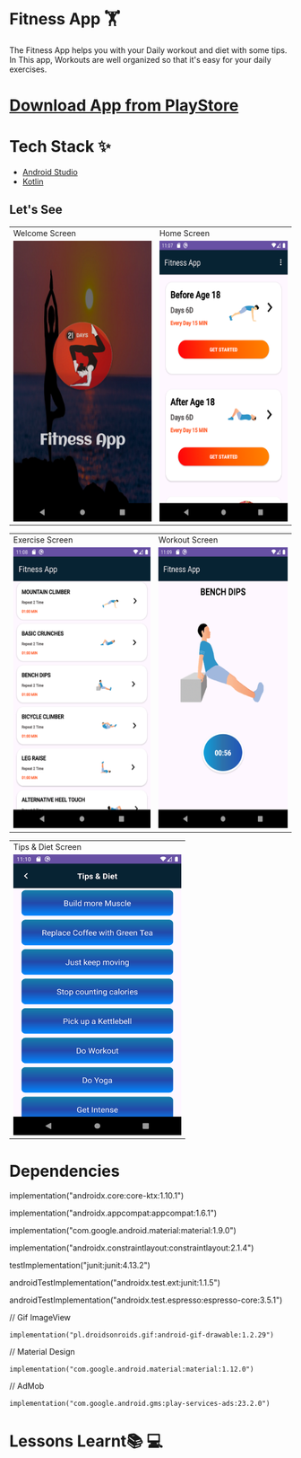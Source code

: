 # Fitness App 🏋️

The Fitness App helps you with your Daily workout and diet with some tips. In This app, Workouts are well organized so that it's easy for your daily exercises.


# [Download App from PlayStore](#)

# Tech Stack ✨

* [Android Studio](https://developer.android.com/studio)
* [Kotlin](https://kotlinlang.org/)

## Let's See

<table>
  <tr>
    <td>Welcome Screen</td>
     <td>Home Screen</td>
  </tr>
  <tr>
    <td><img src="https://github.com/PrabhakarYdv/Fitness-App/blob/master/Output/Splash%20Screen.png" width="300" height="500"/></td>
    <td><img src="https://github.com/PrabhakarYdv/Fitness-App/blob/master/Output/Home%20Screen.png" widht="300" height="500"/></td>
  </tr>
 </table>
 
 <table>
  <tr>
    <td>Exercise Screen</td>
     <td>Workout Screen</td>
  </tr>
  <tr>
    <td><img src="https://github.com/PrabhakarYdv/Fitness-App/blob/master/Output/Exercise%20Screen.png" width="300" height="500"/></td>
    <td><img src="https://github.com/PrabhakarYdv/Fitness-App/blob/master/Output/Workout%20Screen.png" widht="300" height="500"/></td>
  </tr>
 </table>

 <table>
  <tr>
    <td>Tips & Diet Screen</td>
  </tr>
  <tr>
    <td><img src="https://github.com/PrabhakarYdv/Fitness-App/blob/master/Output/Tips%20%26%20Diet%20Screen.png" width="300" height="500"/></td>
  </tr>
 </table>
 
 # Dependencies 

implementation("androidx.core:core-ktx:1.10.1")

implementation("androidx.appcompat:appcompat:1.6.1")

implementation("com.google.android.material:material:1.9.0")

implementation("androidx.constraintlayout:constraintlayout:2.1.4")

testImplementation("junit:junit:4.13.2")

androidTestImplementation("androidx.test.ext:junit:1.1.5")

androidTestImplementation("androidx.test.espresso:espresso-core:3.5.1")


//  Gif ImageView

    implementation("pl.droidsonroids.gif:android-gif-drawable:1.2.29")

//  Material Design

    implementation("com.google.android.material:material:1.12.0")

//  AdMob

    implementation("com.google.android.gms:play-services-ads:23.2.0")


# Lessons Learnt📚 💻
